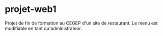 # projet-web1
Projet de fin de formation au CEGEP d'un site de restaurant. Le menu est modifiable en tant qu'administrateur.
